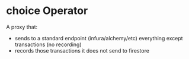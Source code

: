 # choice Operator

A proxy that:

- sends to a standard endpoint (infura/alchemy/etc) everything except transactions (no recording)
- records those transactions it does not send to firestore


